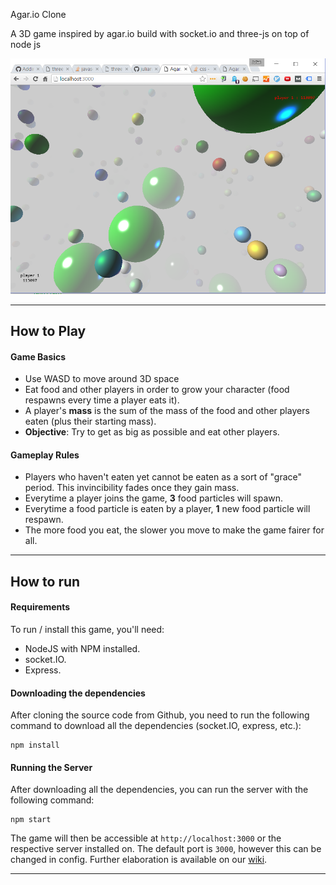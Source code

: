 Agar.io Clone

A 3D game inspired by agar.io build with socket.io and three-js on top of node js

![Image](screenshot.png)

---

## How to Play

#### Game Basics
- Use WASD to move around 3D space
- Eat food and other players in order to grow your character (food respawns every time a player eats it).
- A player's **mass** is the sum of the mass of the food and other players eaten (plus their starting mass).
- **Objective**: Try to get as big as possible and eat other players.

#### Gameplay Rules
- Players who haven't eaten yet cannot be eaten as a sort of "grace" period. This invincibility fades once they gain mass.
- Everytime a player joins the game, **3** food particles will spawn.
- Everytime a food particle is eaten by a player, **1** new food particle will respawn.
- The more food you eat, the slower you move to make the game fairer for all.

---

## How to run

#### Requirements
To run / install this game, you'll need:
- NodeJS with NPM installed.
- socket.IO.
- Express.


#### Downloading the dependencies
After cloning the source code from Github, you need to run the following command to download all the dependencies (socket.IO, express, etc.):

```
npm install
```

#### Running the Server
After downloading all the dependencies, you can run the server with the following command:

```
npm start
```

The game will then be accessible at `http://localhost:3000` or the respective server installed on. The default port is `3000`, however this can be changed in config. Further elaboration is available on our [wiki](https://github.com/huytd/agar.io-clone/wiki/Setup).

---

